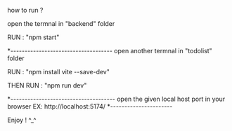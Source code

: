 how to run ?

open the termnal in "backend" folder

RUN : "npm start" 

*------------------------------------
open another termnal in "todolist" folder

RUN : "npm install vite --save-dev"

THEN RUN : "npm run dev"

*-------------------------------------
open the given local host port in your browser
EX: 
 http://localhost:5174/
*----------------------

Enjoy ! ^_^
